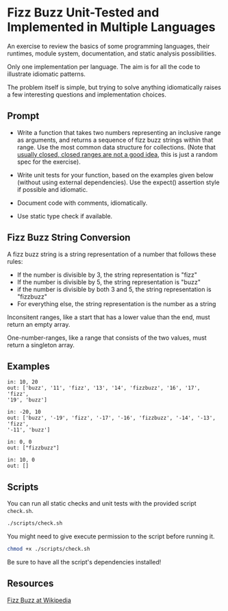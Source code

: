 # Fizz Buzz Unit-Tested and Implemented in Multiple Languages

An exercise to review the basics of some programming languages, their runtimes,
module system, documentation, and static analysis possibilities.

Only one implementation per language. The aim is for all the code to illustrate
idiomatic patterns.

The problem itself is simple, but trying to solve anything idiomatically raises
a few interesting questions and implementation choices.

## Prompt

- Write a function that takes two numbers representing an inclusive range as
arguments, and returns a sequence of fizz buzz strings within that range. Use
the most common data structure for collections. (Note that [usually
closed, closed ranges are not a good idea][0], this is just a random spec for
the exercise).

- Write unit tests for your function, based on the examples given below
(without using external dependencies). Use the expect() assertion
style if possible and idiomatic.

- Document code with comments, idiomatically.

- Use static type check if available.

## Fizz Buzz String Conversion

A fizz buzz string is a string representation of a number that follows these
rules:

- If the number is divisible by 3, the string representation is "fizz"
- If the number is divisible by 5, the string representation is "buzz"
- if the number is divisible by both 3 and 5, the string representation
is "fizzbuzz"
- For everything else, the string representation is the number as a string

Inconsitent ranges, like a start that has a lower value than the end, must
return an empty array.

One-number-ranges, like a range that consists of the two values, must return
a singleton array.

## Examples

```text
in: 10, 20
out: ['buzz', '11', 'fizz', '13', '14', 'fizzbuzz', '16', '17', 'fizz',
'19', 'buzz']

in: -20, 10
out: ['buzz', '-19', 'fizz', '-17', '-16', 'fizzbuzz', '-14', '-13', 'fizz',
'-11', 'buzz']

in: 0, 0
out: ["fizzbuzz"]

in: 10, 0
out: []
```

## Scripts

You can run all static checks and unit tests with the provided script `check.sh`.

```bash
./scripts/check.sh
```

You might need to give execute permission to the script before running it.

```bash
chmod +x ./scripts/check.sh
```

Be sure to have all the script's dependencies installed!

## Resources

[Fizz Buzz at Wikipedia][50]

[0]: https://fhur.me/posts/always-use-closed-open-intervals
[50]: https://en.wikipedia.org/wiki/Fizz_buzz
